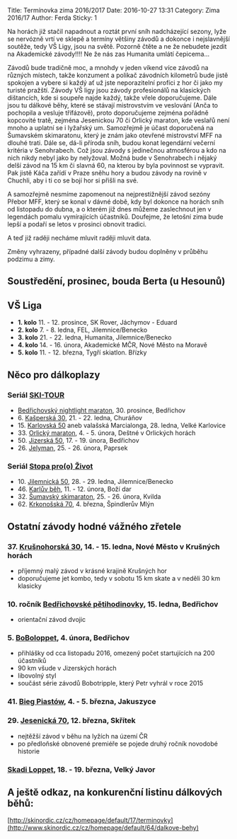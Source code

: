 Title: Termínovka zima 2016/2017
Date: 2016-10-27 13:31
Category: Zima 2016/17
Author: Ferda
Sticky: 1

Na horách již stačil napadnout a roztát první sníh nadcházející sezony, lyže se nervózně vrtí ve sklepě a termíny většiny závodů a dokonce i nejslavnější soutěže, tedy VŠ Ligy, jsou na světě. Pozorně čtěte a ne že nebudete jezdit na Akademické závody!!!! Ne že nás zas Humanita umlátí čepicema...

Závodů bude tradičně moc, a mnohdy v jeden víkend více závodů na různých místech, takže konzument a polikač závodních kilometrů bude jistě spokojen a vybere si každý ať už jste neporazitelní profíci z hor či jako my turisté pražští. Závody VŠ ligy jsou závody profesionálů na klasických dištancích, kde si soupeře najde každý, takže vřele doporučujeme. Dále jsou tu dálkové běhy, které se stávají mistrovstvím ve veslování (Anča to pochopila a vesluje třífázově), proto doporučujeme zejména pořádně kopcovité tratě, zejména Jesenickou 70 či Orlický maraton, kde veslařů není mnoho a uplatní se i lyžařský um. Samozřejmě je účast doporučená na Šumavském skimaratonu, který je znám jako otevřené mistrovství MFF na dlouhé trati. Dále se, dá-li příroda sníh, budou konat legendární večerní kritéria v Senohrabech. Což jsou závody s jedinečnou atmosférou a kdo na nich nikdy nebyl jako by nelyžoval. Možná bude v Senohrabech i nějaký delší závod na 15 km či slavná 60, na kterou by byla povinnost se vypravit. Pak jistě Káča zařídí v Praze sněhu hory a budou závody na rovině v Chuchli, aby i ti co se bojí hor si přišli na své.

A samozřejmě nesmíme zapomenout na nejprestižnější závod sezóny Přebor MFF, který se konal v dávné době, kdy byl dokonce na horách sníh od listopadu do dubna, a o kterém již dnes můžeme zaslechnout jen v legendách pomalu vymírajících účastníků. Doufejme, že letošní zima bude lepší a podaří se letos v prosinci obnovit tradici.

A teď již raději necháme mluvit raději mluvit data.

Změny vyhrazeny, případné další závody budou doplněny v průběhu podzimu a zimy.

Soustředění, prosinec, bouda Berta (u Hesounů)
----------------------------------------------

VŠ Liga
-------

- **1. kolo** 11. - 12. prosince, SK Rover, Jáchymov - Eduard
- **2. kolo** 7. - 8. ledna, FEL, Jilemnice/Benecko
- **3. kolo** 21. - 22. ledna, Humanita, Jilemnice/Benecko
- **4. kolo** 14. - 16. února, Akademické MČR, Nové Město na Moravě
- **5. kolo** 11. - 12. března, Tygří skiatlon. Břízky

Něco pro dálkoplazy
-------------------

### Seriál [SKI-TOUR](http://www.ski-tour.cz/cs/zavody)

- [Bedřichovský nightlight maraton](http://www.ski-tour.cz/cs/zavody/nightlightmaraton), 30. prosince, Bedřichov
- 6\. [Kašperská 30](http://www.kasperska30.cz/), 21. - 22. ledna, Churáňov
- 15\. [Karlovská 50](http://www.ski-tour.cz/cs/zavody/karlovska50) aneb valašská Marcialonga, 28. ledna, Velké Karlovice
- 33\. [Orlický maraton](http://www.orlickymaraton.cz/), 4. - 5. února, Deštné v Orlických horách
- 50\. [Jizerská 50](http://www.jiz50.cz), 17. - 19. února, Bedřichov
- 26\. [Jelyman](http://www.ski-tour.cz/cs/zavody/jelyman), 25. - 26. února, Paprsek

### Seriál [Stopa pro(o) Život](http://www.stopaprozivot.cz/)

- 10\. [Jilemnická 50](http://www.stopaprozivot.cz/zav/jilemnicka50), 28. - 29. ledna, Jilemnice/Benecko
- 46\. [Karlův běh](http://www.stopaprozivot.cz/zav/karluvbeh), 11. - 12. února, Boží dar
- 32\. [Šumavský skimaraton](http://www.stopaprozivot.cz/zav/sumavskyskimaraton), 25. - 26. února, Kvilda
- 62\. [Krkonošská 70](http://www.stopaprozivot.cz/zav/krkonoska70), 4. března, Špindlerův Mlýn

Ostatní závody hodné vážného zřetele
------------------------------------

### 37. [Krušnohorská 30](http://k30.cz/), 14. - 15. ledna, Nové Město v Krušných horách

- příjemný malý závod v krásné krajině Krušných hor
- doporučujeme jet kombo, tedy v sobotu 15 km skate a v neděli 30 km klasicky

### 10. ročník [Bedřichovské pětihodinovky](http://www.b5h.cz/), 15. ledna, Bedřichov

- orientační závod dvojic

### 5. [BoBoloppet](http://www.boboloppet.com/boboloppet/), 4. února, Bedřichov

- přihlášky od cca listopadu 2016, omezený počet startujících na 200 účastníků
- 90 km všude v Jizerských horách
- libovolný styl
- součást série závodů Bobotripple, který Petr vyhrál v roce 2015

### 41. [Bieg Piastów](http://www.bieg-piastow.pl/), 4. - 5. března, Jakuszyce

### 29. [Jesenická 70](http://www.jesenicka70.cz/cz/), 12. března, Skřítek

- nejtěžší závod v běhu na lyžích na území ČR
- po předloňské obnovené premiéře se pojede druhý ročník novodobé historie

### [Skadi Loppet](http://www.skadi-loppet.de/en/home.html), 18. - 19. března, Velký Javor

A ještě odkaz, na konkurenční listinu dálkových běhů:
-----------------------------------------------------

[http://skinordic.cz/cz/homepage/default/17/terminovky](http://www.skinordic.cz/cz/homepage/default/64/dalkove-behy)
